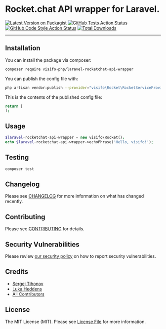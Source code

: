 # Rocket.chat API wrapper for Laravel.

[![Latest Version on Packagist](https://img.shields.io/packagist/v/visifo-php/laravel-rocketchat-api-wrapper.svg?style=flat-square)](https://packagist.org/packages/visifo-php/laravel-rocketchat-api-wrapper)
[![GitHub Tests Action Status](https://img.shields.io/github/workflow/status/visifo-php/laravel-rocketchat-api-wrapper/run-tests?label=tests)](https://github.com/visifo-php/laravel-rocketchat-api-wrapper/actions?query=workflow%3Arun-tests+branch%3Amain)
[![GitHub Code Style Action Status](https://img.shields.io/github/workflow/status/visifo-php/laravel-rocketchat-api-wrapper/Check%20&%20fix%20styling?label=code%20style)](https://github.com/visifo-php/laravel-rocketchat-api-wrapper/actions?query=workflow%3A"Check+%26+fix+styling"+branch%3Amain)
[![Total Downloads](https://img.shields.io/packagist/dt/visifo-php/laravel-rocketchat-api-wrapper.svg?style=flat-square)](https://packagist.org/packages/visifo-php/laravel-rocketchat-api-wrapper)

---

## Installation

You can install the package via composer:

```bash
composer require visifo-php/laravel-rocketchat-api-wrapper
```

You can publish the config file with:
```bash
php artisan vendor:publish --provider="visifo\Rocket\RocketServiceProvider" --tag="laravel-rocketchat-api-wrapper-config"
```

This is the contents of the published config file:

```php
return [
];
```

## Usage

```php
$laravel-rocketchat-api-wrapper = new visifo\Rocket();
echo $laravel-rocketchat-api-wrapper->echoPhrase('Hello, visifo!');
```

## Testing

```bash
composer test
```

## Changelog

Please see [CHANGELOG](CHANGELOG.md) for more information on what has changed recently.

## Contributing

Please see [CONTRIBUTING](.github/CONTRIBUTING.md) for details.

## Security Vulnerabilities

Please review [our security policy](../../security/policy) on how to report security vulnerabilities.

## Credits

- [Sergej Tihonov](https://github.com/Sergej-Tihonov)
- [Luka Heddens](https://github.com/frschi)
- [All Contributors](../../contributors)

## License

The MIT License (MIT). Please see [License File](LICENSE.md) for more information.
